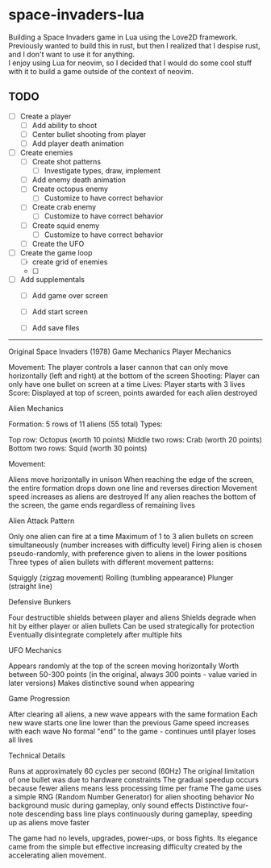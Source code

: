 # space-invaders-lua

Building a Space Invaders game in Lua using the Love2D framework.
Previously wanted to build this in rust, but then I realized 
that I despise rust, and I don't want to use it for anything.  
I enjoy using Lua for neovim, so I decided that I would do some 
cool stuff with it to build a game outside of the context of neovim.


## TODO 

- [ ] Create a player 
    - [ ] Add ability to shoot
    - [ ] Center bullet shooting from player 
    - [ ] Add player death animation 

- [ ] Create enemies
    - [ ] Create shot patterns 
        - [ ] Investigate types, draw, implement
    - [ ] Add enemy death animation
    - [ ] Create octopus enemy
        - [ ] Customize to have correct behavior
    - [ ] Create crab enemy
        - [ ] Customize to have correct behavior
    - [ ] Create squid enemy
        - [ ] Customize to have correct behavior
    - [ ] Create the UFO 

- [ ] Create the game loop
    - [ ] create grid of enemies
    - [ ] 

- [ ] Add supplementals
    - [ ] Add game over screen 
    - [ ] Add start screen
    - [ ] Add save files


--- 

Original Space Invaders (1978) Game Mechanics
Player Mechanics

Movement: The player controls a laser cannon that can only move horizontally (left and right) at the bottom of the screen
Shooting: Player can only have one bullet on screen at a time
Lives: Player starts with 3 lives
Score: Displayed at top of screen, points awarded for each alien destroyed

Alien Mechanics

Formation: 5 rows of 11 aliens (55 total)
Types:

Top row: Octopus (worth 10 points)
Middle two rows: Crab (worth 20 points)
Bottom two rows: Squid (worth 30 points)


Movement:

Aliens move horizontally in unison
When reaching the edge of the screen, the entire formation drops down one line and reverses direction
Movement speed increases as aliens are destroyed
If any alien reaches the bottom of the screen, the game ends regardless of remaining lives



Alien Attack Pattern

Only one alien can fire at a time
Maximum of 1 to 3 alien bullets on screen simultaneously (number increases with difficulty level)
Firing alien is chosen pseudo-randomly, with preference given to aliens in the lower positions
Three types of alien bullets with different movement patterns:

Squiggly (zigzag movement)
Rolling (tumbling appearance)
Plunger (straight line)



Defensive Bunkers

Four destructible shields between player and aliens
Shields degrade when hit by either player or alien bullets
Can be used strategically for protection
Eventually disintegrate completely after multiple hits

UFO Mechanics

Appears randomly at the top of the screen moving horizontally
Worth between 50-300 points (in the original, always 300 points - value varied in later versions)
Makes distinctive sound when appearing

Game Progression

After clearing all aliens, a new wave appears with the same formation
Each new wave starts one line lower than the previous
Game speed increases with each wave
No formal "end" to the game - continues until player loses all lives

Technical Details

Runs at approximately 60 cycles per second (60Hz)
The original limitation of one bullet was due to hardware constraints
The gradual speedup occurs because fewer aliens means less processing time per frame
The game uses a simple RNG (Random Number Generator) for alien shooting behavior
No background music during gameplay, only sound effects
Distinctive four-note descending bass line plays continuously during gameplay, speeding up as aliens move faster

The game had no levels, upgrades, power-ups, or boss fights. Its elegance came from the simple but effective increasing difficulty created by the accelerating alien movement.
